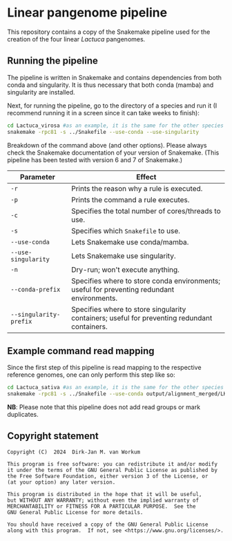 # Linear pangenome pipeline

This repository contains a copy of the Snakemake pipeline used for the creation of the four linear _Lactuca_ pangenomes. 

## Running the pipeline

The pipeline is written in Snakemake and contains dependencies from both conda and singularity.
It is thus necessary that both conda (mamba) and singularity are installed.

Next, for running the pipeline, go to the directory of a species and run it (I recommend running it in a screen since it can take weeks to finish):

```bash
cd Lactuca_virosa #as an example, it is the same for the other species
snakemake -rpc81 -s ../Snakefile --use-conda --use-singularity
```

Breakdown of the command above (and other options). Please always check the Snakemake documentation of your version of Snakemake. (This pipeline has been tested with version 6 and 7 of Snakemake.)

| Parameter              | Effect                                                                                       |
| ---------------------- | -------------------------------------------------------------------------------------------- |
| `-r`                   | Prints the reason why a rule is executed.                                                    |
| `-p`                   | Prints the command a rule executes.                                                          |
| `-c`                   | Specifies the total number of cores/threads to use.                                          |
| `-s`                   | Specifies which `Snakefile` to use.                                                          |
| `--use-conda`          | Lets Snakemake use conda/mamba.                                                              |
| `--use-singularity`    | Lets Snakemake use singularity.                                                              |
| `-n`                   | Dry-run; won't execute anything.                                                             |
| `--conda-prefix`       | Specifies where to store conda environments; useful for preventing redundant environments.   |
| `--singularity-prefix` | Specifies where to store singularity containers; useful for preventing redundant containers. |

## Example command read mapping

Since the first step of this pipeline is read mapping to the respective reference genomes, one can only perform this step like so:

```bash
cd Lactuca_sativa #as an example, it is the same for the other species
snakemake -rpc81 -s ../Snakefile --use-conda output/alignment_merged/LK122.bam.bai #using LK122 as an example, it is the same for other accessions
```

**NB**: Please note that this pipeline does not add read groups or mark duplicates.


## Copyright statement
    Copyright (C)  2024  Dirk-Jan M. van Workum

    This program is free software: you can redistribute it and/or modify
    it under the terms of the GNU General Public License as published by
    the Free Software Foundation, either version 3 of the License, or
    (at your option) any later version.

    This program is distributed in the hope that it will be useful,
    but WITHOUT ANY WARRANTY; without even the implied warranty of
    MERCHANTABILITY or FITNESS FOR A PARTICULAR PURPOSE.  See the
    GNU General Public License for more details.

    You should have received a copy of the GNU General Public License
    along with this program.  If not, see <https://www.gnu.org/licenses/>.

